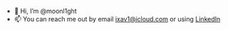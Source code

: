 - 👋 Hi, I’m @moonl1ght
- 📫 You can reaсh me out by email ixav1@icloud.com or using [LinkedIn](https://www.linkedin.com/in/alex-lakhonin-37a542174/)

<!---
moonl1ght/moonl1ght is a ✨ special ✨ repository because its `README.md` (this file) appears on your GitHub profile.
You can click the Preview link to take a look at your changes.
--->
